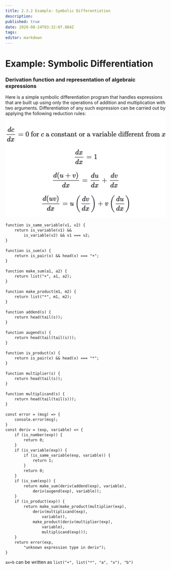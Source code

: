 ```yaml
---
title: 2.3.2 Example: Symbolic Differentiation
description: 
published: true
date: 2020-08-24T03:32:07.884Z
tags: 
editor: markdown
---
```


# Example: Symbolic Differentiation



### Derivation function and representation of algebraic expressions
Here is a simple symbolic differentiation program that handles expressions that are built up using only the operations of addition and multiplication with two arguments. Differentiation of any such expression can be carried out by applying the following reduction rules:
![reduction_rules_01.png](/reduction_rules_01.png)
```
function is_same_variable(v1, v2) {
    return is_variable(v1) &&
        is_variable(v2) && v1 === v2;
}

function is_sum(x) {
    return is_pair(x) && head(x) === "+";
}

function make_sum(a1, a2) {
    return list("+", a1, a2);
}

function make_product(m1, m2) {
    return list("*", m1, m2);
}

function addend(s) {
    return head(tail(s));
}

function augend(s) {
    return head(tail(tail(s)));
}

function is_product(x) {
    return is_pair(x) && head(x) === "*";
}

function multiplier(s) {
    return head(tail(s));
}

function multiplicand(s) {
    return head(tail(tail(s)));
}

const error = (msg) => {
    console.error(msg);
}
const deriv = (exp, variable) => {
    if (is_number(exp)) {
        return 0;
    }
    if (is_variable(exp)) {
        if (is_same_variable(exp, variable)) {
            return 1;
        }
        return 0;
    }
    if (is_sum(exp)) {
        return make_sum(deriv(addend(exp), variable),
            deriv(augend(exp), variable));
    }
    if (is_product(exp)) {
        return make_sum(make_product(multiplier(exp),
            deriv(multiplicand(exp),
                variable)),
            make_product(deriv(multiplier(exp),
                variable),
                multiplicand(exp)));
    }
    return error(exp,
        "unknown expression type in deriv");
}
```

`ax+b` can be written as `list("+", list("*", "a", "x"), "b")`